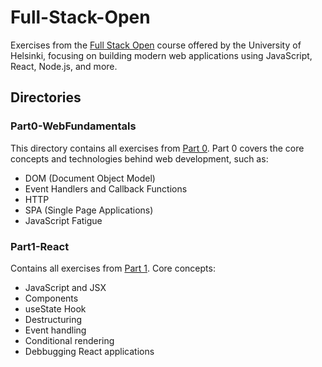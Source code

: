 # Full-Stack-Open
Exercises from the [Full Stack Open](https://fullstackopen.com/ptbr/) course offered by the University of Helsinki, focusing on building modern web applications using JavaScript, React, Node.js, and more.

## Directories

### Part0-WebFundamentals
This directory contains all exercises from [Part 0](https://fullstackopen.com/ptbr/part0/fundamentos_de_aplicacoes_web#exercicios-0-1-a-0-6). Part 0 covers the core concepts and technologies behind web development, such as:
- DOM (Document Object Model)
- Event Handlers and Callback Functions
- HTTP
- SPA (Single Page Applications)
- JavaScript Fatigue

### Part1-React
Contains all exercises from [Part 1](https://fullstackopen.com/ptbr/part1). Core concepts:
- JavaScript and JSX
- Components
- useState Hook
- Destructuring
- Event handling
- Conditional rendering
- Debbugging React applications